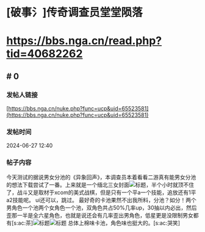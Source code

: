 # [破事氵]传奇调查员堂堂陨落
# https://bbs.nga.cn/read.php?tid=40682262

## \# 0
### 发帖人链接
[https://bbs.nga.cn/nuke.php?func=ucp&uid=65523581](https://bbs.nga.cn/nuke.php?func=ucp&uid=65523581)
### 发帖时间
2024-06-27 12:40
### 帖子内容
今天测试的据说男女分池的《异象回声》，本调查员本着看看二游真有能男女分池的想法下载尝试了一番。上来就是一个缅北三女封面![标题](https://img.nga.178.com/attachments/mon_202406/27/bwQ19j-6tyK1sT3cSsg-d4.jpg)，半个小时就顶不住了，战斗又是取材于xcom的美式战棋，但是只有一个平a一个技能，追放还有1平a2技能呢。
ui还可以，跳过。
最好奇的卡池果然不出我所料，分池？如分！两个男角色一个池两个女角色一个池，双角色共占50%几率up，30抽以内必出，然后歪那一半是全六星角色，也就是说还会有几率歪出男角色，低星更是没限制男女都有[s:ac:茶]![标题](https://img.nga.178.com/attachments/mon_202406/27/bwQ19j-3c1sK1eT3cSsg-d4.jpg)![标题](https://img.nga.178.com/attachments/mon_202406/27/bwQ19j-5fr6K1oT3cSsg-d4.jpg)
总体上棉味卡池，角色味也挺大的。[s:ac:哭笑]
